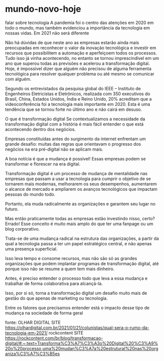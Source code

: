 # mundo-novo-hoje
falar sobre tecnologia
A pandemia foi o centro das atenções em 2020 em todo o mundo, mas também evidenciou a importância da tecnologia em nossas vidas. Em 2021 não será diferente

Não há dúvidas de que neste ano as empresas estarão ainda mais preocupadas em reconhecer o valor da inovação tecnológica e investir em recursos que possibilitem a automação e aperfeiçoem todos os processos. Tudo isso já vinha acontecendo, no entanto se tornou imprescindível em um ano que superou todas as previsões e acelerou a transformação digital. Hoje, é impossível dizer que alguém não precisou de alguma ferramenta tecnológica para resolver qualquer problema ou até mesmo se comunicar com alguém.

Segundo os entrevistados da pesquisa global do IEEE – Instituto de Engenheiros Eletricistas e Eletrônicos, realizada com 350 executivos do Brasil, China, Estados Unidos, Índia e Reino Unido, 20% acreditam que a videoconferência foi a tecnologia mais importante em 2020. Esta é uma tendência que se tornou forte no último ano e não cairá em desuso.

O que é transformação digital
Se contextualizamos a necessidade da transformação digital com a história é mais fácil entender o que está acontecendo dentro dos negócios.

Empresas constituídas antes do surgimento da internet enfrentam um grande desafio: muitas das regras que orientavam o progresso dos negócios na era pré-digital não se aplicam mais.

A boa notícia é que a mudança é possível! Essas empresas podem se transformar e florescer na era digital.

Transformação digital é um processo de mudança de mentalidade nas empresas que passam a usar a tecnologia para cumprir o objetivo de se tornarem mais modernas, melhorarem os seus desempenhos, aumentarem o alcance de mercado e ampliarem os avanços tecnológicos que impactam pessoas do mundo todo.

Portanto, ela muda radicalmente as organizações e garantem seu lugar no futuro.

Mas então praticamente todas as empresas estão investindo nisso, certo? Errado! Esse conceito é muito mais amplo do que ter uma fanpage ou um blog corporativo.

Trata-se de uma mudança radical na estrutura das organizações, a partir da qual a tecnologia passa a ter um papel estratégico central, e não apenas uma presença superficial.

Isso leva tempo e consome recursos, mas não são só as grandes organizações que podem implantar programas de transformação digital, até porque isso não se resume a quem tem mais dinheiro.

Antes, é preciso entender o processo todo que leva a essa mudança e trabalhar de forma colaborativa para alcançá-la.

Isso, por si só, torna a transformação digital um desafio muito mais de gestão do que apenas de marketing ou tecnologia.

Entre os fatores que precisamos entender está o impacto desse tipo de mudança na sociedade de forma geral

fonte: OLHAR DIGITAL SITE https://olhardigital.com.br/2021/01/21/colunistas/qual-sera-o-rumo-da-tecnologia-em-2021/
        rockcontent SITE https://rockcontent.com/br/blog/transformacao-digital/#:~:text=Transforma%C3%A7%C3%A3o%20Digital%20%C3%A9%20o%20processo,uma%20mudan%C3%A7a%20estrutural%20nas%20organiza%C3%A7%C3%B5es
